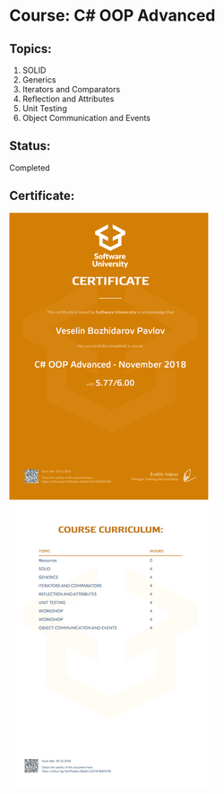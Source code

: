 # Course: C# OOP Advanced

## Topics:
01. SOLID
02. Generics
03. Iterators and Comparators
04. Reflection and Attributes
05. Unit Testing
06. Object Communication and Events

## Status: 
Completed

## Certificate: 
<img src="certificate.jpeg"/>
 
